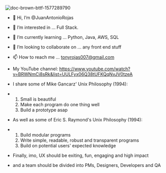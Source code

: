 ![doc-brown-bttf-1577289790](https://github.com/user-attachments/assets/3762edb9-a8c6-46af-bf2c-89e1fac109ac)



- 👋 Hi, I’m @JuanAntonioRojas
- 👀 I’m interested in ... Full Stack.
- 🌱 I’m currently learning ... Python, Java, AWS, SQL
- 💞️ I’m looking to collaborate on ... any front end stuff
- 📫 How to reach me ... tonyrojas007@gmail.com
- My YouTube channel: https://www.youtube.com/watch?v=BRWNmCi8sRk&list=UULFyx06Q38tUFKQqNvJV0tzeA

- I share some of Mike Gancarz' Unix Philosophy (1994):
-   1. Small is beautiful
    2. Make each program do one thing well
    3. Build a prototype asap

- As well as some of Eric S. Raymond's Unix Philosophy (1994):
-   1. Build modular programs
    2. Write simple, readable, robust and transparent programs
    3. Build on potential users' expected knowledge
 
- Finally, imo, UX should be exiting, fun, engaging and high impact
-  and a team should be divided into PMs, Designers, Developers and QA

<!---
JuanAntonioRojas/JuanAntonioRojas is a ✨ special ✨ repository because its `README.md` (this file) appears on your GitHub profile.
You can click the Preview link to take a look at your changes.
--->
